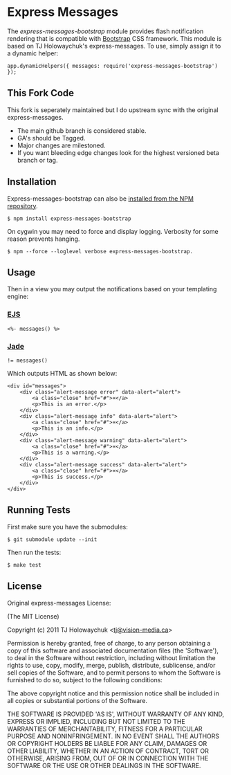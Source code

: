 # Express Messages
      
The _express-messages-bootstrap_ module provides flash notification rendering that is compatible with [Bootstrap](http://twitter.github.com/bootstrap/) CSS framework. This module is based on TJ Holowaychuk's express-messages. To use, simply assign it to a dynamic helper:

    app.dynamicHelpers({ messages: require('express-messages-bootstrap') });

## This Fork Code

This fork is seperately maintained but I do upstream sync with the original express-messages.

- The main github branch is considered stable.
- GA's should be Tagged.
- Major changes are milestoned.
- If you want bleeding edge changes look for the highest versioned beta branch or tag.

## Installation

Express-messages-bootstrap can also be [installed from the NPM repository](http://search.npmjs.org/#/express-messages-bootstrap).

    $ npm install express-messages-bootstrap

On cygwin you may need to force and display logging. Verbosity for some reason prevents hanging.

    $ npm --force --loglevel verbose express-messages-bootstrap.

## Usage

Then in a view you may output the notifications based on your templating engine:

### [EJS](https://github.com/visionmedia/ejs)

    <%- messages() %>

### [Jade](http://jade-lang.com/)

    != messages()

Which outputs HTML as shown below:

    <div id="messages">
        <div class="alert-message error" data-alert="alert">
            <a class="close" href="#">×</a>
            <p>This is an error.</p>
        </div>
        <div class="alert-message info" data-alert="alert">
            <a class="close" href="#">×</a>
            <p>This is an info.</p>
        </div>
        <div class="alert-message warning" data-alert="alert">
            <a class="close" href="#">×</a>
            <p>This is a warning.</p>
        </div>
        <div class="alert-message success" data-alert="alert">
            <a class="close" href="#">×</a>
            <p>This is success.</p>
        </div>
    </div>

## Running Tests

First make sure you have the submodules:

    $ git submodule update --init

Then run the tests:

    $ make test

## License 

Original express-messages License:

(The MIT License)

Copyright (c) 2011 TJ Holowaychuk &lt;tj@vision-media.ca&gt;

Permission is hereby granted, free of charge, to any person obtaining
a copy of this software and associated documentation files (the
'Software'), to deal in the Software without restriction, including
without limitation the rights to use, copy, modify, merge, publish,
distribute, sublicense, and/or sell copies of the Software, and to
permit persons to whom the Software is furnished to do so, subject to
the following conditions:

The above copyright notice and this permission notice shall be
included in all copies or substantial portions of the Software.

THE SOFTWARE IS PROVIDED 'AS IS', WITHOUT WARRANTY OF ANY KIND,
EXPRESS OR IMPLIED, INCLUDING BUT NOT LIMITED TO THE WARRANTIES OF
MERCHANTABILITY, FITNESS FOR A PARTICULAR PURPOSE AND NONINFRINGEMENT.
IN NO EVENT SHALL THE AUTHORS OR COPYRIGHT HOLDERS BE LIABLE FOR ANY
CLAIM, DAMAGES OR OTHER LIABILITY, WHETHER IN AN ACTION OF CONTRACT,
TORT OR OTHERWISE, ARISING FROM, OUT OF OR IN CONNECTION WITH THE
SOFTWARE OR THE USE OR OTHER DEALINGS IN THE SOFTWARE.

